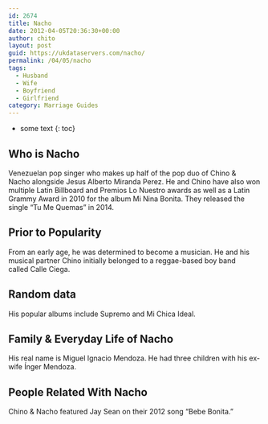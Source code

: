 ```yaml
---
id: 2674
title: Nacho
date: 2012-04-05T20:36:30+00:00
author: chito
layout: post
guid: https://ukdataservers.com/nacho/
permalink: /04/05/nacho
tags:
  - Husband
  - Wife
  - Boyfriend
  - Girlfriend
category: Marriage Guides
---
```


* some text
{: toc}
          
          
## Who is  Nacho
                  
                  
                  
Venezuelan pop singer who makes up half of the pop duo of Chino & Nacho alongside Jesus Alberto Miranda Perez. He and Chino have also won multiple Latin Billboard and Premios Lo Nuestro awards as well as a Latin Grammy Award in 2010 for the album Mi Nina Bonita. They released the single &#8220;Tu Me Quemas&#8221; in 2014. 
                  
                
                
                
## Prior to Popularity 
                  
                  
                  
From an early age, he was determined to become a musician. He and his musical partner Chino initially belonged to a reggae-based boy band called Calle Ciega.
                  
                
                
                
## Random data 
                  
                  
                  
His popular albums include Supremo and Mi Chica Ideal.
                  
                
                
                
## Family & Everyday Life of Nacho
                  
                  
                  
His real name is Miguel Ignacio Mendoza. He had three children with his ex-wife Ínger Mendoza. 
                  
                
                
                
## People Related With  Nacho
                  
                  
                  
Chino & Nacho featured Jay Sean on their 2012 song &#8220;Bebe Bonita.&#8221;
                  
                
              
            
          
          
          
    
    
  
